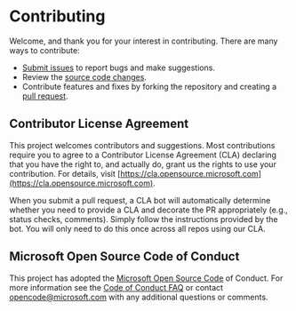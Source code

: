 # Contributing 

Welcome, and thank you for your interest in contributing. There are many ways to contribute: 
* [Submit issues](https://github.com/microsoft/Azure-PDF-Form-Processing-Automation-Solution-Accelerator/issues) to report bugs and make suggestions. 
* Review the [source code changes](https://github.com/microsoft/Azure-PDF-Form-Processing-Automation-Solution-Accelerator/compare). 
* Contribute features and fixes by forking the repository and creating a [pull request](https://github.com/microsoft/Azure-PDF-Form-Processing-Automation-Solution-Accelerator/pulls). 

## Contributor License Agreement 
This project welcomes contributors and suggestions. Most contributions require you to agree to a Contributor License Agreement (CLA) declaring that you have the right to, and actually do, grant us the rights to use your contribution. For details, visit [https://cla.opensource.microsoft.com](https://cla.opensource.microsoft.com).

When you submit a pull request, a CLA bot will automatically determine whether you need to provide a CLA and decorate the PR appropriately (e.g., status checks, comments). Simply follow the instructions provided by the bot. You will only need to do this once across all repos using our CLA. 

## Microsoft Open Source Code of Conduct
This project has adopted the [Microsoft Open Source Code](https://opensource.microsoft.com/codeofconduct/) of Conduct. For more information see the [Code of Conduct FAQ](https://opensource.microsoft.com/codeofconduct/faq/) or contact [opencode@microsoft.com](mailto:opencode@microsoft.com) with any additional questions or comments. 
